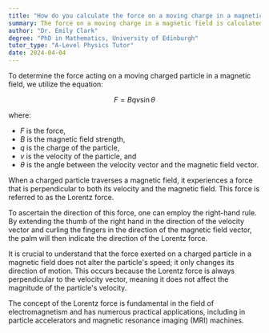 ```yaml
---
title: "How do you calculate the force on a moving charge in a magnetic field?"
summary: The force on a moving charge in a magnetic field is calculated using the equation $F = Bqv \sin \theta$, where $F$ is force, $B$ is magnetic field strength, $q$ is charge, $v$ is velocity, and $\theta$ is the angle.
author: "Dr. Emily Clark"
degree: "PhD in Mathematics, University of Edinburgh"
tutor_type: "A-Level Physics Tutor"
date: 2024-04-04
---
```


To determine the force acting on a moving charged particle in a magnetic field, we utilize the equation:

$$
F = Bqv \sin \theta
$$

where:

- $F$ is the force,
- $B$ is the magnetic field strength,
- $q$ is the charge of the particle,
- $v$ is the velocity of the particle, and
- $\theta$ is the angle between the velocity vector and the magnetic field vector.

When a charged particle traverses a magnetic field, it experiences a force that is perpendicular to both its velocity and the magnetic field. This force is referred to as the Lorentz force.

To ascertain the direction of this force, one can employ the right-hand rule. By extending the thumb of the right hand in the direction of the velocity vector and curling the fingers in the direction of the magnetic field vector, the palm will then indicate the direction of the Lorentz force.

It is crucial to understand that the force exerted on a charged particle in a magnetic field does not alter the particle's speed; it only changes its direction of motion. This occurs because the Lorentz force is always perpendicular to the velocity vector, meaning it does not affect the magnitude of the particle's velocity.

The concept of the Lorentz force is fundamental in the field of electromagnetism and has numerous practical applications, including in particle accelerators and magnetic resonance imaging (MRI) machines.
    